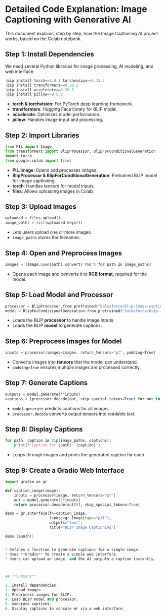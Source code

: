 
# Detailed Code Explanation: Image Captioning with Generative AI

This document explains, step by step, how the Image Captioning AI project works, based on the Colab notebook.


## **Step 1: Install Dependencies**

We need several Python libraries for image processing, AI modeling, and web interface:

```python
!pip install torch==2.0.1 torchvision==0.15.2
!pip install transformers==4.30.2
!pip install accelerate==0.20.3
!pip install pillow==9.5.0
````

* **torch & torchvision**: For PyTorch deep learning framework.
* **transformers**: Hugging Face library for BLIP model.
* **accelerate**: Optimizes model performance.
* **pillow**: Handles image input and processing.



## **Step 2: Import Libraries**

```python
from PIL import Image
from transformers import BlipProcessor, BlipForConditionalGeneration
import torch
from google.colab import files
```

* **PIL.Image**: Opens and processes images.
* **BlipProcessor & BlipForConditionalGeneration**: Pretrained BLIP model for image captioning.
* **torch**: Handles tensors for model inputs.
* **files**: Allows uploading images in Colab.



## **Step 3: Upload Images**

```python
uploaded = files.upload()
image_paths = list(uploaded.keys())
```

* Lets users upload one or more images.
* `image_paths` stores the filenames.



## **Step 4: Open and Preprocess Images**

```python
images = [Image.open(path).convert('RGB') for path in image_paths]
```

* Opens each image and converts it to **RGB format**, required for the model.



## **Step 5: Load Model and Processor**

```python
processor = BlipProcessor.from_pretrained("Salesforce/blip-image-captioning-base")
model = BlipForConditionalGeneration.from_pretrained("Salesforce/blip-image-captioning-base")
```

* Loads the BLIP **processor** to handle image inputs.
* Loads the BLIP **model** to generate captions.



## **Step 6: Preprocess Images for Model**

```python
inputs = processor(images=images, return_tensors="pt", padding=True)
```

* Converts images into **tensors** that the model can understand.
* `padding=True` ensures multiple images are processed correctly.



## **Step 7: Generate Captions**

```python
outputs = model.generate(**inputs)
captions = [processor.decode(out, skip_special_tokens=True) for out in outputs]
```

* `model.generate` predicts captions for all images.
* `processor.decode` converts output tensors into readable text.


## **Step 8: Display Captions**

```python
for path, caption in zip(image_paths, captions):
    print(f"Caption for {path}: {caption}")
```

* Loops through images and prints the generated caption for each.



## **Step 9: Create a Gradio Web Interface**

```python
import gradio as gr

def caption_image(image):
    inputs = processor(image, return_tensors="pt")
    out = model.generate(**inputs)
    return processor.decode(out[0], skip_special_tokens=True)

demo = gr.Interface(fn=caption_image,
                    inputs=gr.Image(type="pil"),
                    outputs="text",
                    title="BLIP Image Captioning")

demo.launch()


* Defines a function to generate captions for a single image.
* Uses **Gradio** to create a simple web interface.
* Users can upload an image, and the AI outputs a caption instantly.



## **Summary**

1. Install dependencies.
2. Upload images.
3. Preprocess images for BLIP.
4. Load BLIP model and processor.
5. Generate captions.
6. Display captions in console or via a web interface.





